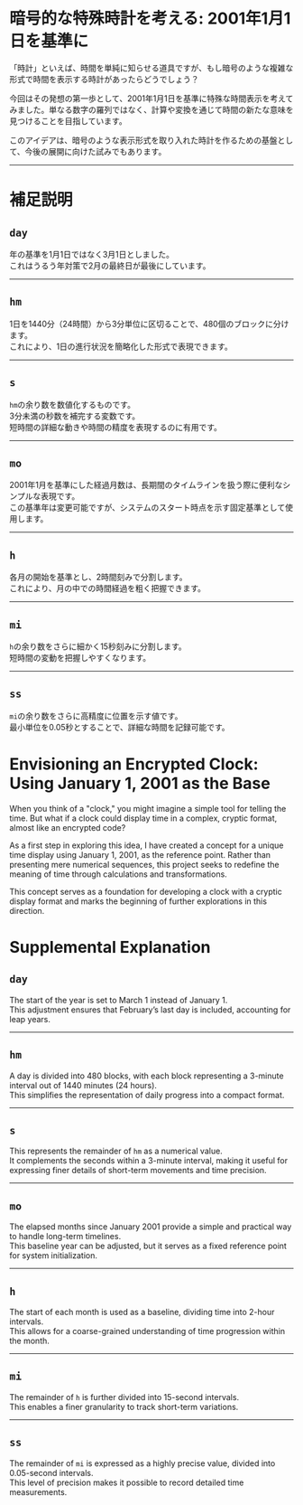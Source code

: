 # 暗号的な特殊時計を考える: 2001年1月1日を基準に

「時計」といえば、時間を単純に知らせる道具ですが、もし暗号のような複雑な形式で時間を表示する時計があったらどうでしょう？

今回はその発想の第一歩として、2001年1月1日を基準に特殊な時間表示を考えてみました。単なる数字の羅列ではなく、計算や変換を通じて時間の新たな意味を見つけることを目指しています。

このアイデアは、暗号のような表示形式を取り入れた時計を作るための基盤として、今後の展開に向けた試みでもあります。

---
# 補足説明

## `day`
年の基準を1月1日ではなく3月1日としました。  
これはうるう年対策で2月の最終日が最後にしています。

---

## `hm`
1日を1440分（24時間）から3分単位に区切ることで、480個のブロックに分けます。  
これにより、1日の進行状況を簡略化した形式で表現できます。

---

## `s`
`hm`の余り数を数値化するものです。  
3分未満の秒数を補完する変数です。  
短時間の詳細な動きや時間の精度を表現するのに有用です。

---

## `mo`
2001年1月を基準にした経過月数は、長期間のタイムラインを扱う際に便利なシンプルな表現です。  
この基準年は変更可能ですが、システムのスタート時点を示す固定基準として使用します。

---

## `h`
各月の開始を基準とし、2時間刻みで分割します。  
これにより、月の中での時間経過を粗く把握できます。

---

## `mi`
`h`の余り数をさらに細かく15秒刻みに分割します。  
短時間の変動を把握しやすくなります。

---

## `ss`
`mi`の余り数をさらに高精度に位置を示す値です。  
最小単位を0.05秒とすることで、詳細な時間を記録可能です。


# Envisioning an Encrypted Clock: Using January 1, 2001 as the Base

When you think of a "clock," you might imagine a simple tool for telling the time. But what if a clock could display time in a complex, cryptic format, almost like an encrypted code?

As a first step in exploring this idea, I have created a concept for a unique time display using January 1, 2001, as the reference point. Rather than presenting mere numerical sequences, this project seeks to redefine the meaning of time through calculations and transformations.

This concept serves as a foundation for developing a clock with a cryptic display format and marks the beginning of further explorations in this direction.

# Supplemental Explanation

## `day`
The start of the year is set to March 1 instead of January 1.  
This adjustment ensures that February’s last day is included, accounting for leap years.

---

## `hm`
A day is divided into 480 blocks, with each block representing a 3-minute interval out of 1440 minutes (24 hours).  
This simplifies the representation of daily progress into a compact format.

---

## `s`
This represents the remainder of `hm` as a numerical value.  
It complements the seconds within a 3-minute interval, making it useful for expressing finer details of short-term movements and time precision.

---

## `mo`
The elapsed months since January 2001 provide a simple and practical way to handle long-term timelines.  
This baseline year can be adjusted, but it serves as a fixed reference point for system initialization.

---

## `h`
The start of each month is used as a baseline, dividing time into 2-hour intervals.  
This allows for a coarse-grained understanding of time progression within the month.

---

## `mi`
The remainder of `h` is further divided into 15-second intervals.  
This enables a finer granularity to track short-term variations.

---

## `ss`
The remainder of `mi` is expressed as a highly precise value, divided into 0.05-second intervals.  
This level of precision makes it possible to record detailed time measurements.

